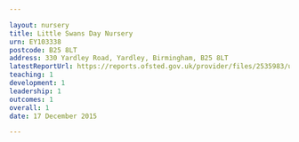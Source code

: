 ```yaml
---

layout: nursery
title: Little Swans Day Nursery
urn: EY103338
postcode: B25 8LT
address: 330 Yardley Road, Yardley, Birmingham, B25 8LT
latestReportUrl: https://reports.ofsted.gov.uk/provider/files/2535983/urn/EY103338.pdf
teaching: 1
development: 1
leadership: 1
outcomes: 1
overall: 1
date: 17 December 2015

---
```

